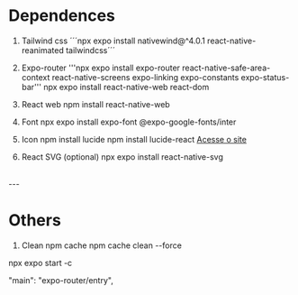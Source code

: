 # Dependences

1. Tailwind css
´´´npx expo install nativewind@^4.0.1 react-native-reanimated tailwindcss´´´

2. Expo-router
'''npx expo install expo-router react-native-safe-area-context react-native-screens expo-linking expo-constants expo-status-bar'''
npx expo install react-native-web react-dom

3. React web 
npm install react-native-web

4. Font
npx expo install expo-font @expo-google-fonts/inter

5. Icon
npm install lucide
npm install lucide-react
[Acesse o site](https://lucide.dev)

6. React SVG (optional)
npx expo install react-native-svg

<!-- Navigation 
npm install @react-navigation/native-stack -->

<!-- Input mask
npm install react-native-masked-text
yarn add react-native-masked-text -->

<!-- Icons (FontAwesome)
npm i --save @fortawesome/fontawesome-svg-core
npm i --save @awesome.me/kit-KIT_CODE
npm i --save @fortawesome/react-fontawesome@latest -->

<br>
---

# Others

1. Clean npm cache
npm cache clean --force

npx expo start -c




  "main": "expo-router/entry",
